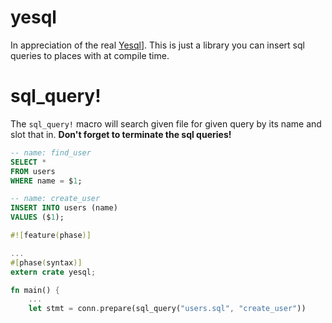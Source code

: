 yesql
=====

In appreciation of the real [Yesql](https://github.com/krisajenkins/yesql)]. 
This is just a library you can insert sql queries to places with at compile time.

sql_query!
=====

The `sql_query!` macro will search given file for given query by its name
and slot that in. **Don't forget to terminate the sql queries!**

```sql
-- name: find_user
SELECT *
FROM users
WHERE name = $1;

-- name: create_user
INSERT INTO users (name)
VALUES ($1);
```

```rust
#![feature(phase)]

...
#[phase(syntax)]
extern crate yesql;

fn main() {
    ...
    let stmt = conn.prepare(sql_query("users.sql", "create_user"))
```
    

